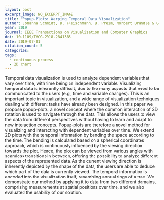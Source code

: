```yaml
---
layout: post
excerpt_image: NO_EXCERPT_IMAGE
title: "Popup-Plots: Warping Temporal Data Visualization"
author: Johanna Schmidt, D. Fleischmann, B. Preim, Norbert Brändle & G. Mistelbauer
year: 2019
journal: IEEE Transactions on Visualization and Computer Graphics
doi: 10.1109/TVCG.2018.2841385
date: 2019-07-01
citation_count: 5
categories:
tags:
  - continuous process
  - 2D chart
---
```

Temporal data visualization is used to analyze dependent variables that vary over time, with time being an independent variable. Visualizing temporal data is inherently difficult, due to the many aspects that need to be communicated to the users (e.g., time and variable changes). This is an important topic in visualization, and a wide range of visualization techniques dealing with different tasks have already been designed. In this paper we propose popup-plots, a novel concept where the common interaction of 3D rotation is used to navigate through the data. This allows the users to view the data from different perspectives without having to learn and adapt to new interaction concepts. Popup-plots are therefore a novel method for visualizing and interacting with dependent variables over time. We extend 2D plots with the temporal information by bending the space according to the time. The bending is calculated based on a spherical coordinates approach, which is continuously influenced by the viewing direction towards the plot. Hence, the plot can be viewed from various angles with seamless transitions in between, offering the possibility to analyze different aspects of the represented data. As the current viewing direction is inherently depicted by the shape of the data, the users are able to deduce which part of the data is currently viewed. The temporal information is encoded into the visualization itself, resembling annual rings of a tree. We demonstrate our method by applying it to data from two different domains, comprising measurements at spatial positions over time, and we also evaluated the usability of our solution.
